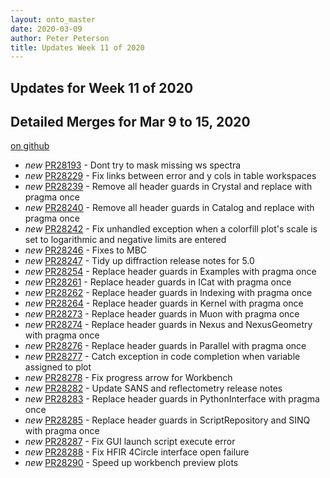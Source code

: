 ```yaml
---
layout: onto_master
date: 2020-03-09
author: Peter Peterson
title: Updates Week 11 of 2020
---
```

Updates for Week 11 of 2020
---------------------------

Detailed Merges for Mar 9 to 15, 2020
-------------------------------------
[on github](https://github.com/mantidproject/mantid/pulls?q=is%3Apr+merged%3A2020-03-10..2020-03-15)

* *new* [PR28193](https://github.com/mantidproject/mantid/pull/28193) - Dont try to mask missing ws spectra
* *new* [PR28229](https://github.com/mantidproject/mantid/pull/28229) - Fix links between error and y cols in table workspaces
* *new* [PR28239](https://github.com/mantidproject/mantid/pull/28239) - Remove all header guards in Crystal and replace with pragma once
* *new* [PR28240](https://github.com/mantidproject/mantid/pull/28240) - Remove all header guards in Catalog and replace with pragma once
* *new* [PR28242](https://github.com/mantidproject/mantid/pull/28242) - Fix unhandled exception when a colorfill plot's scale is set to logarithmic and negative limits are entered
* *new* [PR28246](https://github.com/mantidproject/mantid/pull/28246) - Fixes to MBC
* *new* [PR28247](https://github.com/mantidproject/mantid/pull/28247) - Tidy up diffraction release notes for 5.0
* *new* [PR28254](https://github.com/mantidproject/mantid/pull/28254) - Replace header guards in Examples with pragma once
* *new* [PR28261](https://github.com/mantidproject/mantid/pull/28261) - Replace header guards in ICat with pragma once
* *new* [PR28262](https://github.com/mantidproject/mantid/pull/28262) - Replace header guards in Indexing with pragma once
* *new* [PR28264](https://github.com/mantidproject/mantid/pull/28264) - Replace header guards in Kernel with pragma once
* *new* [PR28273](https://github.com/mantidproject/mantid/pull/28273) - Replace header guards in Muon with pragma once
* *new* [PR28274](https://github.com/mantidproject/mantid/pull/28274) - Replace header guards in Nexus and NexusGeometry with pragma once
* *new* [PR28276](https://github.com/mantidproject/mantid/pull/28276) - Replace header guards in Parallel with pragma once
* *new* [PR28277](https://github.com/mantidproject/mantid/pull/28277) - Catch exception in code completion when variable assigned to plot
* *new* [PR28278](https://github.com/mantidproject/mantid/pull/28278) - Fix progress arrow for Workbench
* *new* [PR28282](https://github.com/mantidproject/mantid/pull/28282) - Update SANS and reflectometry release notes
* *new* [PR28283](https://github.com/mantidproject/mantid/pull/28283) - Replace header guards in PythonInterface with pragma once
* *new* [PR28285](https://github.com/mantidproject/mantid/pull/28285) - Replace header guards in ScriptRepository and SINQ with pragma once
* *new* [PR28287](https://github.com/mantidproject/mantid/pull/28287) - Fix GUI launch script execute error
* *new* [PR28288](https://github.com/mantidproject/mantid/pull/28288) - Fix HFIR 4Circle interface open failure
* *new* [PR28290](https://github.com/mantidproject/mantid/pull/28290) - Speed up workbench preview plots
